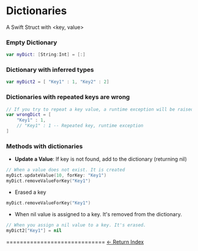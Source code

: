 # Dictionaries

A Swift Struct with <key, value>

### Empty Dictionary

```Swift
var myDict: [String:Int] = [:]
```

### Dictionary with inferred types

```Swift
var myDict2 = [ "Key1" : 1, "Key2" : 2]
```

### Dictionaries with repeated keys are wrong

```Swift
// If you try to repeat a key value, a runtime exception will be raised.
var wrongDict = [
    "Key1" : 1,
    // "Key1" : 1 -- Repeated key, runtime exception
]
```

### Methods with dictionaries

- **Update a Value**: If key is not found, add to the dictionary (returning nil)

```Swift
// When a value does not exist. It is created
myDict.updateValue(10, forKey: "Key1")
myDict.removeValueForKey("Key1")
```

- Erased a key
```Swift
myDict.removeValueForKey("Key1")
```

- When nil value is assigned to a key. It's removed from the dictionary.

```Swift
// When you assign a nil value to a key. It's erased.
myDict2["Key1"] = nil
```


=============================
[<- Return Index](/README.md)
